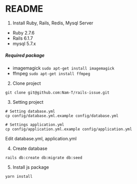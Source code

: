 # README

1. Install Ruby, Rails, Redis, Mysql Server

- Ruby 2.7.6
- Rails 6.1.7
- mysql 5.7.x

##### Required package

- imagemagick
  `sudo apt-get install imagemagick`
- ffmpeg
  `sudo apt-get install ffmpeg`

2. Clone project

```
git clone git@github.com:Nam-T/rails-issue.git
```

3. Setting project

```
# Setting database.yml
cp config/database.yml.example config/database.yml

# Settings application.yml
cp config/application.yml.example config/application.yml
```

Edit database.yml, application.yml

4. Create database

```
rails db:create db:migrate db:seed
```

5. Install js package

```
yarn install
```
